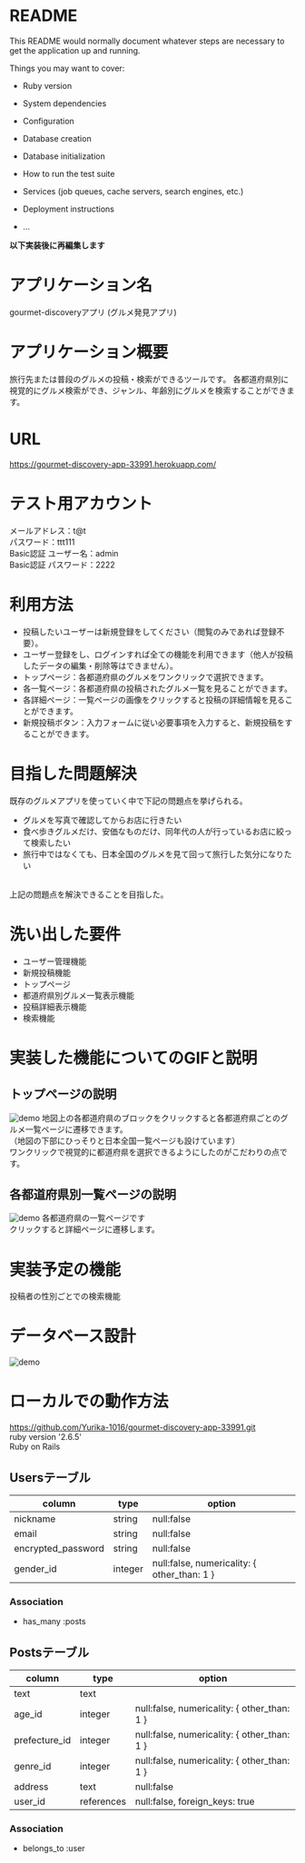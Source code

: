 # README

This README would normally document whatever steps are necessary to get the
application up and running.

Things you may want to cover:

* Ruby version

* System dependencies

* Configuration

* Database creation

* Database initialization

* How to run the test suite

* Services (job queues, cache servers, search engines, etc.)

* Deployment instructions

* ...

**以下実装後に再編集します**

# アプリケーション名
gourmet-discoveryアプリ
(グルメ発見アプリ)

# アプリケーション概要
旅行先または普段のグルメの投稿・検索ができるツールです。
各都道府県別に視覚的にグルメ検索ができ、ジャンル、年齢別にグルメを検索することができます。

# URL
https://gourmet-discovery-app-33991.herokuapp.com/

# テスト用アカウント
メールアドレス：t@t
<br>パスワード：ttt111
<br>Basic認証 ユーザー名：admin
<br>Basic認証 パスワード：2222

# 利用方法
- 投稿したいユーザーは新規登録をしてください（閲覧のみであれば登録不要）。
- ユーザー登録をし、ログインすれば全ての機能を利用できます（他人が投稿したデータの編集・削除等はできません）。
- トップページ：各都道府県のグルメをワンクリックで選択できます。
- 各一覧ページ：各都道府県の投稿されたグルメ一覧を見ることができます。
- 各詳細ページ：一覧ページの画像をクリックすると投稿の詳細情報を見ることができます。
- 新規投稿ボタン：入力フォームに従い必要事項を入力すると、新規投稿をすることができます。

# 目指した問題解決
既存のグルメアプリを使っていく中で下記の問題点を挙げられる。
- グルメを写真で確認してからお店に行きたい
- 食べ歩きグルメだけ、安価なものだけ、同年代の人が行っているお店に絞って検索したい
- 旅行中ではなくても、日本全国のグルメを見て回って旅行した気分になりたい

<br>上記の問題点を解決できることを目指した。

# 洗い出した要件 
- ユーザー管理機能
- 新規投稿機能
- トップページ
- 都道府県別グルメ一覧表示機能
- 投稿詳細表示機能
- 検索機能

# 実装した機能についてのGIFと説明
## トップページの説明
![demo](https://gyazo.com/20667facde6c49a77c8ec8a449d846da/raw)
地図上の各都道府県のブロックをクリックすると各都道府県ごとのグルメ一覧ページに遷移できます。
</br>（地図の下部にひっそりと日本全国一覧ページも設けています）
</br>ワンクリックで視覚的に都道府県を選択できるようにしたのがこだわりの点です。

## 各都道府県別一覧ページの説明
![demo](https://gyazo.com/5816c21bfef48eb1c802596b8084f32f/raw)
各都道府県の一覧ページです
</br>クリックすると詳細ページに遷移します。

# 実装予定の機能
投稿者の性別ごとでの検索機能

# データベース設計
![demo](https://gyazo.com/8c5427e2ccf43e8154f671b14ba885fb)

# ローカルでの動作方法
https://github.com/Yurika-1016/gourmet-discovery-app-33991.git
<br>ruby version '2.6.5'
<br>Ruby on Rails

## Usersテーブル
|      column      |      type       |                 option                    |
| ---------------- | --------------- | ----------------------------------------- |
|     nickname     |     string      |               null:false                  |
|      email       |     string      |               null:false                  |
|encrypted_password|     string      |               null:false                  |
|    gender_id     |     integer     |null:false, numericality: { other_than: 1 }|
### Association
- has_many :posts

## Postsテーブル
|           column           |      type       |                            option                                |
| -------------------------- | --------------- | ---------------------------------------------------------------- |
|           text             |      text       |                                                                  |
|          age_id            |     integer     |       null:false, numericality: { other_than: 1 }                |
|       prefecture_id        |     integer     |       null:false, numericality: { other_than: 1 }                |
|         genre_id           |     integer     |       null:false, numericality: { other_than: 1 }                |
|         address            |      text       |                            null:false                            |
|          user_id           |    references   |                  null:false, foreign_keys: true                  |
### Association
- belongs_to :user